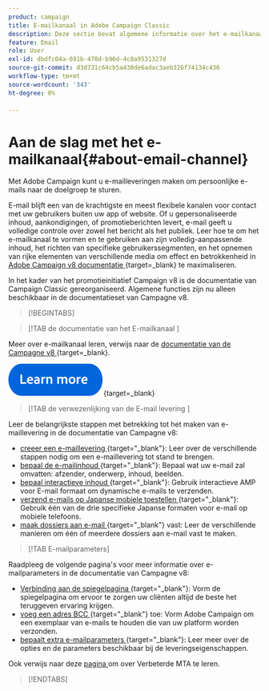 ```yaml
---
product: campaign
title: E-mailkanaal in Adobe Campaign Classic
description: Deze sectie bevat algemene informatie over het e-mailkanaal in Adobe Campaign
feature: Email
role: User
exl-id: dbdfc04a-691b-470d-b96d-4c8a9531327d
source-git-commit: d3d731c64cb5a430de6adac3aeb326f74134c436
workflow-type: tm+mt
source-wordcount: '343'
ht-degree: 0%

---
```


# Aan de slag met het e-mailkanaal{#about-email-channel}

Met Adobe Campaign kunt u e-mailleveringen maken om persoonlijke e-mails naar de doelgroep te sturen.

E-mail blijft een van de krachtigste en meest flexibele kanalen voor contact met uw gebruikers buiten uw app of website. Of u gepersonaliseerde inhoud, aankondigingen, of promotieberichten levert, e-mail geeft u volledige controle over zowel het bericht als het publiek. Leer hoe te om het e-mailkanaal te vormen en te gebruiken aan zijn volledig-aanpassende inhoud, het richten van specifieke gebruikerssegmenten, en het opnemen van rijke elementen van verschillende media om effect en betrokkenheid in [ Adobe Campaign v8 documentatie ](https://experienceleague.adobe.com/nl/docs/campaign/campaign-v8/send/emails/email){target=_blank} te maximaliseren.

In het kader van het promotieinitiatief Campaign v8 is de documentatie van Campaign Classic gereorganiseerd. Algemene functies zijn nu alleen beschikbaar in de documentatieset van Campagne v8.




>[!BEGINTABS]

>[!TAB  de documentatie van het E-mailkanaal ]

Meer over e-mailkanaal leren, verwijs naar de [ documentatie van de Campagne v8 ](https://experienceleague.adobe.com/nl/docs/campaign/campaign-v8/send/emails/email){target=_blank}.


[![afbeelding](../../assets/do-not-localize/learn-more-button.svg)](https://experienceleague.adobe.com/nl/docs/campaign/campaign-v8/send/emails/email){target=_blank}


>[!TAB  de verwezenlijking van de E-mail levering ]

Leer de belangrijkste stappen met betrekking tot het maken van e-maillevering in de documentatie van Campagne v8:

* [ creeer een e-maillevering ](https://experienceleague.adobe.com/docs/campaign/campaign-v8/send/emails/email.html?lang=nl-NL){target="_blank"}: Leer over de verschillende stappen nodig om een e-maillevering tot stand te brengen.
* [ bepaal de e-mailinhoud ](https://experienceleague.adobe.com/docs/campaign/campaign-v8/send/emails/defining-the-email-content.html?lang=nl-NL){target="_blank"}: Bepaal wat uw e-mail zal omvatten: afzender, onderwerp, inhoud, beelden.
* [ bepaal interactieve inhoud ](https://experienceleague.adobe.com/docs/campaign/campaign-v8/send/emails/defining-interactive-content.html?lang=nl-NL){target="_blank"}: Gebruik interactieve AMP voor E-mail formaat om dynamische e-mails te verzenden.
* [ verzend e-mails op Japanse mobiele toestellen ](https://experienceleague.adobe.com/docs/campaign/campaign-v8/send/emails/sending-emails-on-japanese-mobiles.html?lang=nl-NL){target="_blank"}: Gebruik één van de drie specifieke Japanse formaten voor e-mail op mobiele telefoons.
* [ maak dossiers aan e-mail ](https://experienceleague.adobe.com/docs/campaign/campaign-v8/send/emails/attaching-files.html?lang=nl-NL){target="_blank"} vast: Leer de verschillende manieren om één of meerdere dossiers aan e-mail vast te maken.


>[!TAB E-mailparameters]

Raadpleeg de volgende pagina&#39;s voor meer informatie over e-mailparameters in de documentatie van Campagne v8:

* [ Verbinding aan de spiegelpagina ](https://experienceleague.adobe.com/docs/campaign/campaign-v8/send/emails/mirror-page.html?lang=nl-NL){target="_blank"}: Vorm de spiegelpagina om ervoor te zorgen uw cliënten altijd de beste het teruggeven ervaring krijgen.
* [ voeg een adres BCC ](https://experienceleague.adobe.com/docs/campaign/campaign-v8/send/emails/email-bcc.html?lang=nl-NL){target="_blank"} toe: Vorm Adobe Campaign om een exemplaar van e-mails te houden die van uw platform worden verzonden.
* [ bepaalt extra e-mailparameters ](https://experienceleague.adobe.com/docs/campaign/campaign-v8/send/emails/email-parameters.html?lang=nl-NL){target="_blank"}: Leer meer over de opties en de parameters beschikbaar bij de leveringseigenschappen.

Ook verwijs naar deze [ pagina ](sending-with-enhanced-mta.md) om over Verbeterde MTA te leren.

>[!ENDTABS]





<!--
Adobe Campaign lets you mass deliver personalized electronic messages to a target population.

Before starting sending emails:

* Make sure recipient profiles contain at least an email address.
* Learn more about the Adobe Campaign [Delivery best practices](delivery-best-practices.md).
* Read out these sections to learn more about Deliverability: [Deliverability management in Campaign](about-deliverability.md) and [Deliverability best practices guide](https://experienceleague.adobe.com/docs/deliverability-learn/deliverability-best-practice-guide/introduction.html?lang=nl-NL).

The key steps to send an email are as follows:

* [Create an email delivery](creating-an-email-delivery.md)
* [Define the target population](steps-defining-the-target-population.md)
* [Define the email content](defining-the-email-content.md)
* [Send the email](sending-messages.md)
* [Monitor the delivery](about-delivery-monitoring.md)

The sections below provide information that is specific to the email channel. For global information on how to create a delivery, refer to [this section](steps-about-delivery-creation-steps.md).
-->
